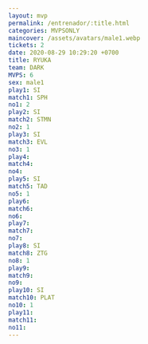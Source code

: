 ```yaml
---
layout: mvp
permalink: /entrenador/:title.html
categories: MVPSONLY
maincover: /assets/avatars/male1.webp
tickets: 2
date: 2020-08-29 10:29:20 +0700
title: RYUKA
team: DARK
MVPS: 6
sex: male1
play1: SI
match1: SPH
no1: 2
play2: SI
match2: STMN
no2: 1
play3: SI
match3: EVL
no3: 1
play4: 
match4: 
no4: 
play5: SI
match5: TAD
no5: 1
play6: 
match6: 
no6: 
play7: 
match7: 
no7: 
play8: SI
match8: ZTG
no8: 1
play9: 
match9: 
no9: 
play10: SI
match10: PLAT
no10: 1
play11: 
match11: 
no11:
---
```

